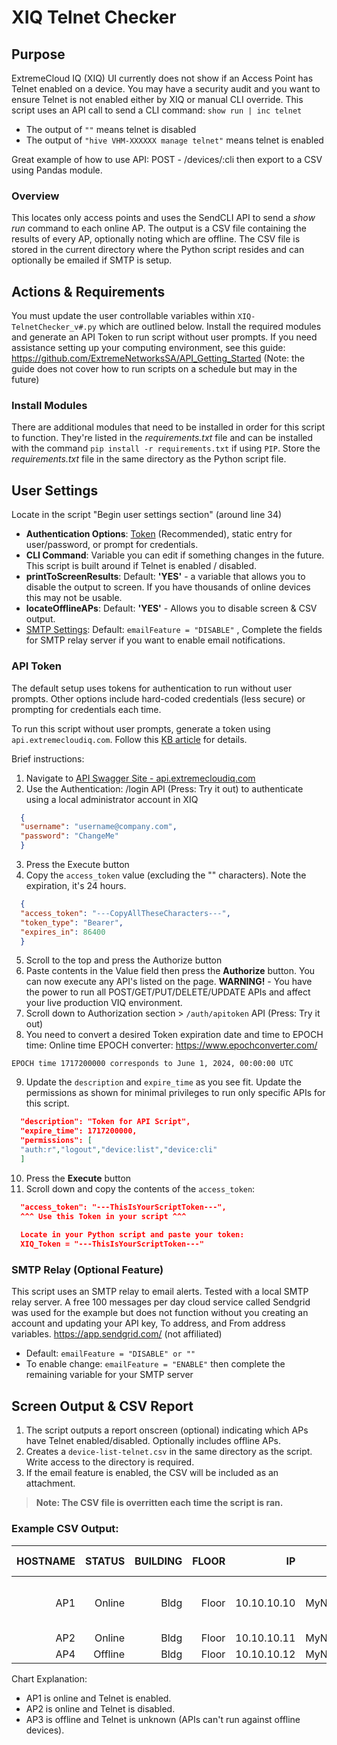 # XIQ Telnet Checker
## Purpose
ExtremeCloud IQ (XIQ) UI currently does not show if an Access Point has Telnet enabled on a device.  You may have a security audit and you want to ensure Telnet is not enabled either by XIQ or manual CLI override.  This script uses an API call to send a CLI command: `show run | inc telnet`
- The output of `""` means telnet is disabled
- The output of `"hive VHM-XXXXXX manage telnet"` means telnet is enabled

Great example of how to use API: POST - /devices/:cli then export to a CSV using Pandas module.

### Overview 
This locates only access points and uses the SendCLI API to send a *show run* command to each online AP.  The output is a CSV file containing the results of every AP, optionally noting which are offline.  The CSV file is stored in the current directory where the Python script resides and can optionally be emailed if SMTP is setup.

## Actions & Requirements
You must update the user controllable variables within `XIQ-TelnetChecker_v#.py` which are outlined below.  Install the required modules and generate an API Token to run script without user prompts.  If you need assistance setting up your computing environment, see this guide: https://github.com/ExtremeNetworksSA/API_Getting_Started (Note: the guide does not cover how to run scripts on a schedule but may in the future)

### Install Modules
There are additional modules that need to be installed in order for this script to function.  They're listed in the *requirements.txt* file and can be installed with the command `pip install -r requirements.txt` if using `PIP`.  Store the *requirements.txt* file in the same directory as the Python script file.

## User Settings
Locate in the script "Begin user settings section" (around  line 34)
  - **Authentication Options**:  [Token](#api-token) (Recommended), static entry for user/password, or prompt for credentials.
  - **CLI Command**:  Variable you can edit if something changes in the future.  This script is built around if Telnet is enabled / disabled.
  - **printToScreenResults**:  Default: **'YES'** - a variable that allows you to disable the output to screen.  If you have thousands of online devices this may not be usable.
  - **locateOfflineAPs**:  Default: **'YES'** - Allows you to disable screen & CSV output.
  - [SMTP Settings](#smtp-relay-optional-feature):  Default: `emailFeature = "DISABLE"` , Complete the fields for SMTP relay server if you want to enable email notifications.

### API Token
The default setup uses tokens for authentication to run without user prompts. Other options include hard-coded credentials (less secure) or prompting for credentials each time.

To run this script without user prompts, generate a token using `api.extremecloudiq.com`. Follow this [KB article](https://extreme-networks.my.site.com/ExtrArticleDetail?an=000102173) for details.

Brief instructions:

  1) Navigate to [API Swagger Site - api.extremecloudiq.com](https://api.extremecloudiq.com)
  2) Use the Authentication: /login API (Press: Try it out) to authenticate using a local administrator account in XIQ
  ```json
    {
    "username": "username@company.com",
    "password": "ChangeMe"
    }
  ```
  3) Press the Execute button
  4) Copy the `access_token` value (excluding the "" characters).  Note the expiration, it's 24 hours.
  ```json
    {
    "access_token": "---CopyAllTheseCharacters---",
    "token_type": "Bearer",
    "expires_in": 86400
    }
  ```
  5) Scroll to the top and press the Authorize button
  6) Paste contents in the Value field then press the **Authorize** button.  You can now execute any API's listed on the page.  **WARNING!** - You have the power to run all POST/GET/PUT/DELETE/UPDATE APIs and affect your live production VIQ environment.
  7) Scroll down to Authorization section > `/auth/apitoken` API (Press: Try it out)
  8) You need to convert a desired Token expiration date and time to EPOCH time:  Online time EPOCH converter:  https://www.epochconverter.com/
  
    EPOCH time 1717200000 corresponds to June 1, 2024, 00:00:00 UTC
  
  9) Update the `description` and `expire_time` as you see fit.  Update the permissions as shown for minimal privileges to run only specific APIs for this script.
  ```json
    "description": "Token for API Script",
    "expire_time": 1717200000,
    "permissions": [
    "auth:r","logout","device:list","device:cli"
    ]
  ```
  10) Press the **Execute** button
  11) Scroll down and copy the contents of the `access_token`:
  ```json
    "access_token": "---ThisIsYourScriptToken---",
    ^^^ Use this Token in your script ^^^
    
    Locate in your Python script and paste your token:
    XIQ_Token = "---ThisIsYourScriptToken---"
  ```

### SMTP Relay (Optional Feature)
This script uses an SMTP relay to email alerts.  Tested with a local SMTP relay server.  A free 100 messages per day cloud service called Sendgrid was used for the example but does not function without you creating an account and updating your API key, To address, and From address variables.
https://app.sendgrid.com/ (not affiliated)
- Default:  `emailFeature = "DISABLE" or ""`
- To enable change:  `emailFeature = "ENABLE"` then complete the remaining variable for your SMTP server

## Screen Output & CSV Report
1) The script outputs a report onscreen (optional) indicating which APs have Telnet enabled/disabled. Optionally includes offline APs.
2) Creates a `device-list-telnet.csv` in the same directory as the script. Write access to the directory is required.
3) If the email feature is enabled, the CSV will be included as an attachment.

>**Note:  The CSV file is overritten each time the script is ran.**

### Example CSV Output:

| HOSTNAME | STATUS | BUILDING | FLOOR | IP | POLICY | MODEL | TELNET ENABLED |
| -------: | ------:| --------:| -----:| --:| ------:| -----:| --------------:|
| AP1 | Online | Bldg | Floor | 10.10.10.10 | MyNetworkPolicy | AP_3000 | Enabled - hive <name> manage telnet | 
| AP2 | Online | Bldg | Floor | 10.10.10.11 | MyNetworkPolicy | AP_4000 | Disabled |
| AP4 | Offline | Bldg | Floor | 10.10.10.12 | MyNetworkPolicy | AP_5010 | Unknown |

Chart Explanation:
- AP1 is online and Telnet is enabled.
- AP2 is online and Telnet is disabled.
- AP3 is offline and Telnet is unknown (APIs can't run against offline devices).
